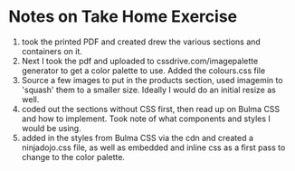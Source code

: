 # Notes on Take Home Exercise
1. took the printed PDF and created drew the  various sections and containers on it.
2. Next I took the pdf and uploaded to cssdrive.com/imagepalette generator to get a color palette to use. Added the colours.css file
3. Source a few images to put in the products section, used imagemin to 'squash' them to a smaller size. Ideally I would do an initial resize as well.
4. coded out the sections without CSS first, then read up on Bulma CSS and how to implement. Took note of what components and styles I would be using.
5. added in the styles from Bulma CSS via the cdn and created a ninjadojo.css file, as well as embedded and inline css as a first pass to change to the color palette.
